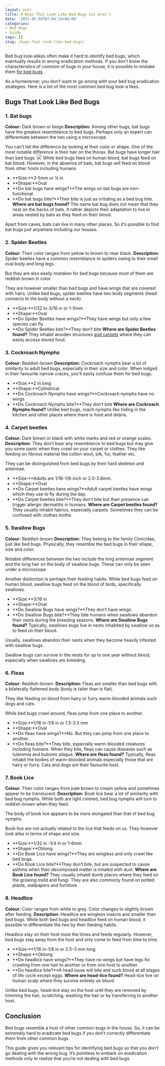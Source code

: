 ```yaml
---
layout: post
title: 9 Bugs That Look Like Bed Bugs but Aren't
date: '2025-05-04T07:04:19+00:00'
categories:
- Bed Bugs
- Guide
tags: []
slug: /bugs-that-look-like-bed-bugs/
---
```


Bed bug look-alikes often make it hard to identify bed bugs, which eventually results in wrong eradication methods. If you don’t know the characteristics of common of bugs in your house, it is possible to mistake them
[for bed bugs](https://pestpolicy.com/best-bed-bug-steamer/)
.

As a homeowner, you don’t want to go wrong with your bed bug eradication strategies. Here is a list of the most common bed bug look-a likes.
## **Bugs That Look Like Bed Bugs**
### 1. Bat bugs
**Colour:**
Dark brown or beige
**Description:**
Among other bugs, bat bugs have the greatest resemblance to bed bugs. Perhaps only an expert can differentiate between the two using a microscope.

You can’t tell the difference by looking at their color or shape. One of the most notable difference is their hair on the thorax. Bat bugs have longer hair than bed bugs.
![](/assets/img/04/Bugs-That-Look-Like-Bed-Bugs-300x180.png)
While bed bugs feed on human blood, bat bugs feed on bat blood. However, in the absence of bats, bat bugs will feed on blood from other hosts including humans.
- **Size:**3-5mm or ¼ in
- **Shape:**Oval
- **Do bat bugs have wings?**The wings on bat bugs are non-functional.
- **Do bat bugs bite?**Their bite is just as irritating as a bed bug bite.
**Where are bat bugs found?**
The name bat bug does not mean that they nest on the backs of bats. It rather depicts their adaptation to live in areas nested by bats as they feed on their blood.

Apart from caves, bats can live in many other places. So it’s possible to find bat bugs just anywhere including our houses.
### 2. Spider Beetles
**Colour:**
Their color ranges from yellow to brown to near black.
**Description:**
Spider beetles have a common resemblance to spiders owing to their small oval body and long legs.

But they are also easily mistaken for bed bugs because most of them are reddish brown in color.

They are however smaller than bed bugs and have wings that are covered with hairs. Unlike bed bugs, spider beetles have two body segments (head connects to the body without a neck).
- **Size:**1/32 in-3/16 in or 1-5mm
- **Shape:**Oval
- **Do Spider Beetles have wings?**They have wings but only a few species can fly
- **Do Spider Beetles bite?**They don’t bite
**Where are Spider Beetles found?**
They inhabit wooden structures
[and carpets](https://pestpolicy.com/can-bed-bugs-live-in-carpet/)
where they can easily access stored food.
### 3. Cockroach Nymphs
**Colour:**
Reddish-brown
**Description:**
Cockroach nymphs bear a lot of similarity to adult bed bugs, especially in their size and color. When lodged in their favourite narrow cracks, you’ll easily confuse them for bed bugs.
- **Size:**2 in long
- **Shape:**Cylindrical
- **Do Cockroach Nymphs have wings?**Cockroach nymphs have no wings
- **Do Cockroach Nymphs bite?**They don’t bite
**Where are Cockroach Nymphs found?**
Unlike bed bugs, roach nymphs like hiding in the kitchen and other places where there is food and debris.
### 4. Carpet beetles
**Colour:**
Dark brown or black with white marks and red or orange scales.
**Description:**
They don’t bear any resemblance to bed bugs but may give you some panic when they crawl on your carpet or clothes. They like feeding on fibrous material like cotton wool, silk, fur, feather etc.

They can be distinguished from bed bugs by their hard skeleton and antennae.
- **Size:**Adults are 1/16-1/8-inch or 2.0-3.8mm.
- **Shape:**Oval
- **Do Carpet beetles have wings?**Adult carpet beetles have wings which they use to fly during the day.
- **Do Carpet beetles bite?**They don’t bite but their presence can trigger allergic dermatitis in humans.
**Where are Carpet beetles found?**
They usually inhabit fabrics, especially carpets. Sometimes they can be confused with clothes moths
### 5. Swallow Bugs
**Colour:**
Reddish-brown
**Description:**
They belong to the family Cimicidae, just like bed bugs. Physically, they resemble the bed bugs in their shape, size and color.

Notable differences between the two include the long antennae segment and the long hair on the body of swallow bugs. These can only be seen under a microscope.

Another distinction is perhaps their feeding habits. While bed bugs feed on human blood, swallow bugs feed on the blood of birds, specifically swallows.
- **Size:**3/16 in
- **Shape:**Oval
- **Do Swallow Bugs have wings?**They don’t have wings.
- **Do Swallow Bugs bite?**They bite humans when swallows abandon their nests during the breeding seasons.
**Where are Swallow Bugs found?**
Typically, swallows bugs live in nests inhabited by swallow so as to feed on their blood.

Usually, swallows abandon their nests when they become heavily infested with swallow bugs.

Swallow bugs can survive in the nests for up to one year without blood, especially when swallows are breeding.
### 6. Fleas
**Colour:**
Reddish-brown.
**Description:**
Fleas are smaller than bed bugs with a bilaterally flattened body (body is taller than is flat).

They like feeding on blood from hairy or furry warm-blooded animals such dogs and cats.

While bed bugs crawl around, fleas jump from one place to another.
- **Size:**1/16 in-1/8 in or 1.5-3.3 mm
- **Shape:**Oval
- **Do fleas have wings?**No. But they can jump from one place to another.
- **Do fleas bite?**They bite, especially warm-blooded creatures including humans. When they bite, fleas can cause diseases such as tularemia and bubonic plague.
**Where are fleas found?**
Typically, fleas inhabit the bodies of warm-blooded animals especially those that are hairy or furry. Cats and dogs are their favourite host.
### 7. Book Lice
**Colour:**
Their color ranges from pale brown to cream yellow and sometimes appear to be translucent.
**Description:**
Book lice bear a lot of similarity with bed bug nymphs. While both are light colored, bed bug nymphs will turn to reddish-brown when they feed.

The body of book lice appears to be more elongated than that of bed bug nymphs.

Book lice are not actually related to the lice that feeds on us. They however look alike in terms of shape and size.
- **Size:**1/32 in -1/4 in or 1-6mm
- **Shape:**Oblong
- **Do Book Lice have wings?**They are wingless and only crawl like bed bugs.
- **Do Book Lice bite?**They don’t bite, but are suspected to cause asthma when their decomposed matter is inhaled with dust.
**Where are Book Lice found?**
They usually inhabit dumb places where they feed on the growing mold and fungi. They are also commonly found on potted plants, wallpapers and furniture.
### 8. Headlice
**Colour:**
Color ranges from white to grey. Color changes to slightly brown after feeding.
**Description:**
Headlice are wingless insects and smaller than bed bugs. While both bed bugs and headlice feed on human blood, it possible to differentiate the two by their feeding habits.

Headlice stay on their host most the times and feeds regularly. However, bed bugs stay away from the host and only come to feed from time to time.
- **Size:**1/16 in-1/8 in or 2.5–3 mm long
- **Shape:**Oblong
- **Do headlice have wings?**They have no wings but have legs for crawling from one hair to another or from one host to another.
- **Do headlice bite?**A head louse will bite and suck blood at all stages of life cycle except eggs.
**Where are head-lice found?**
Head-lice live on human scalp where they survive entirely on blood.

Unlike bed bugs, head-lice stay on the host until they are removed by trimming the hair, scratching, washing the hair or by transferring to another host.
## **Conclusion**
Bed bugs resemble a host of other common bugs in the house. So, it can be extremely hard to eradicate bed bugs if you don’t correctly differentiate them from other common bugs.

This guide gives you relevant tips for identifying bed bugs so that you don’t go dealing with the wrong bug. It’s pointless to embark on eradication methods only to realize that you’re not dealing with bed bugs.
